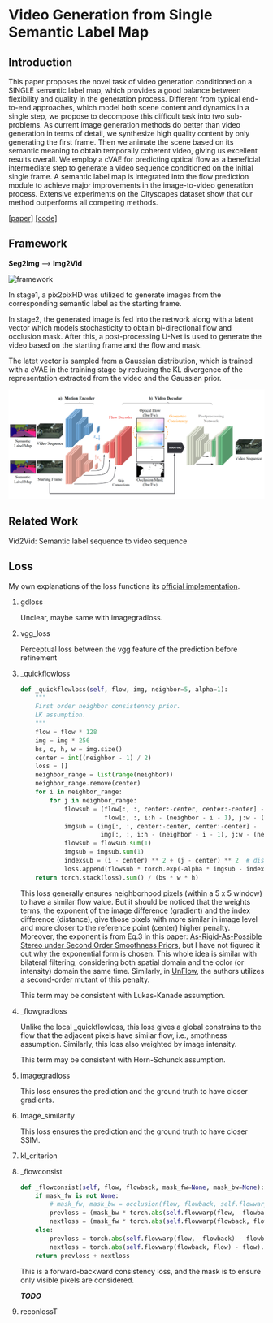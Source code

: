 # Video Generation from Single Semantic Label Map



## Introduction

This paper proposes the novel task of video generation conditioned on a SINGLE semantic label map, which provides a good balance between flexibility and quality in the generation process. Different from typical end-to-end approaches, which model both scene content and dynamics in a single step, we propose to decompose this difficult task into two sub-problems. As current image generation methods do better than video generation in terms of detail, we synthesize high quality content by only generating the first frame. Then we animate the scene based on its semantic meaning to obtain temporally coherent video, giving us excellent results overall. We employ a cVAE for predicting optical flow as a beneficial intermediate step to generate a video sequence conditioned on the initial single frame. A semantic label map is integrated into the flow prediction module to achieve major improvements in the image-to-video generation process. Extensive experiments on the Cityscapes dataset show that our method outperforms all competing methods.

[[paper]](https://arxiv.org/pdf/1903.04480v1.pdf) [[code]](https://github.com/STVIR/seg2vid)



## Framework

**Seg2Img** --> **Img2Vid**

![framework](https://github.com/antony0621/Videos-Publications-Collection/blob/master/pics/Seg2Vid/framework.png)

In stage1, a pix2pixHD was utilized to generate images from the corresponding semantic label as the starting frame.

In stage2, the generated image is fed into the network along with a latent vector which models stochasticity to obtain bi-directional flow and occlusion mask. After this, a post-processing U-Net is used to generate the video based on the starting frame and the flow and mask.

The latet vector is sampled from a Gaussian distribution, which is trained with a cVAE in the training stage by reducing the KL divergence of the representation extracted from the video and the Gaussian prior.

![seg2vid](https://github.com/antony0621/Publications-of-Video/blob/master/pics/Seg2Vid/Seg2Vid.png)



## Related Work

Vid2Vid: Semantic label sequence to video sequence



## Loss

My own explanations of the loss functions its [official implementation](https://github.com/STVIR/seg2vid/blob/junting/src/losses.py).

1. gdloss

   Unclear, maybe same with imagegradloss.

2. vgg_loss

   Perceptual loss between the vgg feature of the prediction before refinement

3. _quickflowloss

   ```python
   def _quickflowloss(self, flow, img, neighbor=5, alpha=1):
       """
       First order neighbor consistenncy prior.
       LK assumption.
       """
       flow = flow * 128
       img = img * 256
       bs, c, h, w = img.size()
       center = int((neighbor - 1) / 2)  
       loss = []
       neighbor_range = list(range(neighbor))
       neighbor_range.remove(center)
       for i in neighbor_range:
           for j in neighbor_range:
               flowsub = (flow[:, :, center:-center, center:-center] -
                          flow[:, :, i:h - (neighbor - i - 1), j:w - (neighbor - j - 1)]) ** 2
               imgsub = (img[:, :, center:-center, center:-center] -
                         img[:, :, i:h - (neighbor - i - 1), j:w - (neighbor - j - 1)]) ** 2 # intensity weight
               flowsub = flowsub.sum(1)
               imgsub = imgsub.sum(1)
               indexsub = (i - center) ** 2 + (j - center) ** 2  # distance weight
               loss.append(flowsub * torch.exp(-alpha * imgsub - indexsub))
       return torch.stack(loss).sum() / (bs * w * h)
   ```

   This loss generally ensures neighborhood pixels (within a 5 x 5 window) to have a similar flow value. But it should be noticed that the weights terms, the exponent of the image difference (gradient) and the index difference (distance), give those pixels with more similar in image level and more closer to the reference point (center) higher penalty. Moreover, the exponent is from Eq.3 in this paper: [As-Rigid-As-Possible Stereo under Second Order Smoothness Priors](http://vigir.missouri.edu/~gdesouza/Research/Conference_CDs/ECCV_2014/papers/8690/86900112.pdf), but I have not figured it out why the exponential form is chosen. This whole idea is similar with bilateral filtering, considering both spatial domain and the color (or intensity) domain the same time. Similarly, in [UnFlow](https://arxiv.org/pdf/1711.07837.pdf), the authors utilizes a second-order mutant of this penalty.

   This term may be consistent with Lukas-Kanade assumption.

   

4. _flowgradloss

   Unlike the local _quickflowloss, this loss gives a global constrains to the flow that the adjacent pixels have similar flow, i.e., smothness assumption. Similarly, this loss also weighted by image intensity.

   This term may be consistent with Horn-Schunck assumption.

5. imagegradloss

   This loss ensures the prediction and the ground truth to have closer gradients.

6. Image_similarity

   This loss ensures the prediction and the ground truth to have closer SSIM.

7. kl_criterion

8. _flowconsist

   ```python
   def _flowconsist(self, flow, flowback, mask_fw=None, mask_bw=None):
       if mask_fw is not None:
           # mask_fw, mask_bw = occlusion(flow, flowback, self.flowwarp)
           prevloss = (mask_bw * torch.abs(self.flowwarp(flow, -flowback) - flowback)).mean()
           nextloss = (mask_fw * torch.abs(self.flowwarp(flowback, flow) - flow)).mean()
       else:
           prevloss = torch.abs(self.flowwarp(flow, -flowback) - flowback).mean()
           nextloss = torch.abs(self.flowwarp(flowback, flow) - flow).mean()
       return prevloss + nextloss
   ```

   This is a forward-backward consistency loss, and the mask is to ensure only visible pixels are considered.

   ***TODO***

9. reconlossT




